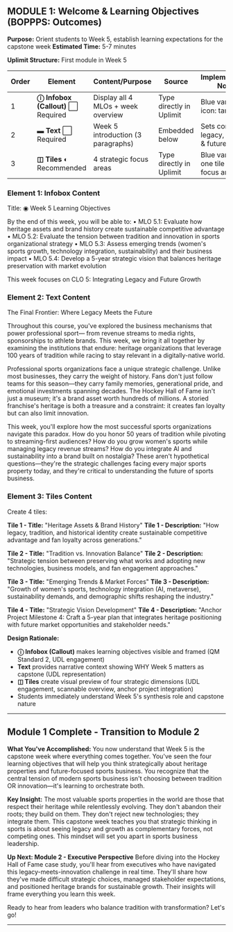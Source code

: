 ## MODULE 1: Welcome & Learning Objectives (BOPPPS: Outcomes)
**Purpose:** Orient students to Week 5, establish learning expectations for the capstone week
**Estimated Time:** 5-7 minutes

**Uplimit Structure:** First module in Week 5

| Order | Element | Content/Purpose | Source | Implementation Notes |
|-------|---------|----------------|--------|---------------------|
| 1 | **ⓘ Infobox (Callout)** ⬜ Required | Display all 4 MLOs + week overview | Type directly in Uplimit | Blue variant, icon: target ◉ |
| 2 | **▬ Text** ⬜ Required | Week 5 introduction (3 paragraphs) | Embedded below | Sets context for legacy, culture & future |
| 3 | **◫ Tiles** ◐ Recommended | 4 strategic focus areas | Type directly in Uplimit | Blue variant, one tile per focus area |

### Element 1: Infobox Content

Title: ◉ Week 5 Learning Objectives

By the end of this week, you will be able to:
• MLO 5.1: Evaluate how heritage assets and brand history create sustainable competitive advantage
• MLO 5.2: Evaluate the tension between tradition and innovation in sports organizational strategy
• MLO 5.3: Assess emerging trends (women's sports growth, technology integration, sustainability) and their business impact
• MLO 5.4: Develop a 5-year strategic vision that balances heritage preservation with market evolution

This week focuses on CLO 5: Integrating Legacy and Future Growth


### Element 2: Text Content

The Final Frontier: Where Legacy Meets the Future

Throughout this course, you've explored the business mechanisms that power professional sport—
from revenue streams to media rights, sponsorships to athlete brands. This week, we bring
it all together by examining the institutions that endure: heritage organizations that leverage
100 years of tradition while racing to stay relevant in a digitally-native world.

Professional sports organizations face a unique strategic challenge. Unlike most businesses,
they carry the weight of history. Fans don't just follow teams for this season—they carry
family memories, generational pride, and emotional investments spanning decades. The Hockey
Hall of Fame isn't just a museum; it's a brand asset worth hundreds of millions. A storied
franchise's heritage is both a treasure and a constraint: it creates fan loyalty but can also
limit innovation.

This week, you'll explore how the most successful sports organizations navigate this paradox.
How do you honor 50 years of tradition while pivoting to streaming-first audiences? How do
you grow women's sports while managing legacy revenue streams? How do you integrate AI and
sustainability into a brand built on nostalgia? These aren't hypothetical questions—they're
the strategic challenges facing every major sports property today, and they're critical to
understanding the future of sports business.


### Element 3: Tiles Content
Create 4 tiles:

**Tile 1 - Title:** "Heritage Assets & Brand History"
**Tile 1 - Description:** "How legacy, tradition, and historical identity create sustainable competitive advantage and fan loyalty across generations."

**Tile 2 - Title:** "Tradition vs. Innovation Balance"
**Tile 2 - Description:** "Strategic tension between preserving what works and adopting new technologies, business models, and fan engagement approaches."

**Tile 3 - Title:** "Emerging Trends & Market Forces"
**Tile 3 - Description:** "Growth of women's sports, technology integration (AI, metaverse), sustainability demands, and demographic shifts reshaping the industry."

**Tile 4 - Title:** "Strategic Vision Development"
**Tile 4 - Description:** "Anchor Project Milestone 4: Craft a 5-year plan that integrates heritage positioning with future market opportunities and stakeholder needs."

**Design Rationale:**
- **ⓘ Infobox (Callout)** makes learning objectives visible and framed (QM Standard 2, UDL engagement)
- **Text** provides narrative context showing WHY Week 5 matters as capstone (UDL representation)
- **◫ Tiles** create visual preview of four strategic dimensions (UDL engagement, scannable overview, anchor project integration)
- Students immediately understand Week 5's synthesis role and capstone nature

---

## Module 1 Complete - Transition to Module 2

**What You've Accomplished:**
You now understand that Week 5 is the capstone week where everything comes together. You've seen
the four learning objectives that will help you think strategically about heritage properties and
future-focused sports business. You recognize that the central tension of modern sports business
isn't choosing between tradition OR innovation—it's learning to orchestrate both.

**Key Insight:**
The most valuable sports properties in the world are those that respect their heritage while
relentlessly evolving. They don't abandon their roots; they build on them. They don't reject
new technologies; they integrate them. This capstone week teaches you that strategic thinking
in sports is about seeing legacy and growth as complementary forces, not competing ones. This
mindset will set you apart in sports business leadership.

**Up Next: Module 2 - Executive Perspective**
Before diving into the Hockey Hall of Fame case study, you'll hear from executives who have
navigated this legacy-meets-innovation challenge in real time. They'll share how they've made
difficult strategic choices, managed stakeholder expectations, and positioned heritage brands
for sustainable growth. Their insights will frame everything you learn this week.

Ready to hear from leaders who balance tradition with transformation? Let's go!

---
